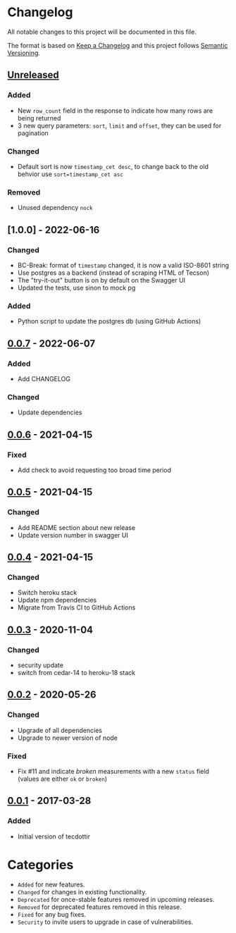 # Changelog
All notable changes to this project will be documented in this file.

The format is based on [Keep a Changelog](http://keepachangelog.com/) and this project follows [Semantic Versioning](http://semver.org/).

## [Unreleased][unreleased]
### Added
- New `row_count` field in the response to indicate how many rows are being returned
- 3 new query parameters: `sort`, `limit` and `offset`, they can be used for pagination

### Changed
- Default sort is now `timestamp_cet desc`, to change back to the old behvior use `sort=timestamp_cet asc`

### Removed
- Unused dependency `nock`

## [1.0.0] - 2022-06-16
### Changed
- BC-Break: format of `timestamp` changed, it is now a valid ISO-8601 string
- Use postgres as a backend (instead of scraping HTML of Tecson)
- The "try-it-out" button is on by default on the Swagger UI
- Updated the tests, use sinon to mock pg

### Added
- Python script to update the postgres db (using GitHub Actions)

## [0.0.7] - 2022-06-07
### Added
- Add CHANGELOG

### Changed
- Update dependencies


## [0.0.6] - 2021-04-15
### Fixed
- Add check to avoid requesting too broad time period


## [0.0.5] - 2021-04-15
### Changed
- Add README section about new release
- Update version number in swagger UI


## [0.0.4] - 2021-04-15
### Changed
- Switch heroku stack
- Update npm dependencies
- Migrate from Travis CI to GitHub Actions


## [0.0.3] - 2020-11-04
### Changed
- security update
- switch from cedar-14 to heroku-18 stack
 

## [0.0.2] - 2020-05-26
### Changed
- Upgrade of all dependencies
- Upgrade to newer version of node

### Fixed
- Fix #11 and indicate _broken_ measurements with a new `status` field (values are either `ok` or `broken`)


## [0.0.1] - 2017-03-28
### Added
- Initial version of tecdottir

# Categories
- `Added` for new features.
- `Changed` for changes in existing functionality.
- `Deprecated` for once-stable features removed in upcoming releases.
- `Removed` for deprecated features removed in this release.
- `Fixed` for any bug fixes.
- `Security` to invite users to upgrade in case of vulnerabilities.

[Unreleased]: https://github.com/metaodi/tecdottir/compare/v1.0.0...HEAD
[1.0.o]: https://github.com/metaodi/tecdottir/compare/v0.0.7...v1.0.0
[0.0.7]: https://github.com/metaodi/tecdottir/compare/v0.0.6...v0.0.7
[0.0.6]: https://github.com/metaodi/tecdottir/compare/v0.0.5...v0.0.6
[0.0.5]: https://github.com/metaodi/tecdottir/compare/v0.0.4...v0.0.5
[0.0.4]: https://github.com/metaodi/tecdottir/compare/v0.0.3...v0.0.4
[0.0.3]: https://github.com/metaodi/tecdottir/compare/v0.0.2...v0.0.3
[0.0.2]: https://github.com/metaodi/tecdottir/compare/v0.0.1...v0.0.2
[0.0.1]: https://github.com/metaodi/tecdottir/releases/tag/v0.0.1
